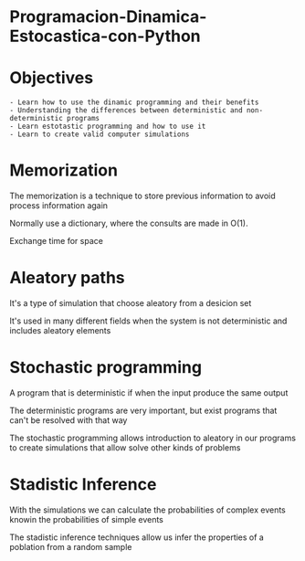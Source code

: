 # Programacion-Dinamica-Estocastica-con-Python

# Objectives

    - Learn how to use the dinamic programming and their benefits
    - Understanding the differences between deterministic and non-deterministic programs
    - Learn estotastic programming and how to use it
    - Learn to create valid computer simulations

# Memorization 

The memorization is a technique to store previous information to avoid process information
again

Normally use a dictionary, where the consults are made in O(1).

Exchange time for space

# Aleatory paths

It's a type of simulation that choose aleatory from a desicion set

It's used in many different fields when the system is not deterministic and includes aleatory elements

# Stochastic programming

A program that is deterministic if when the input produce the same output

The deterministic programs are very important, but exist programs that can't be resolved with 
that way

The stochastic programming allows introduction to aleatory in our programs to create simulations
that allow solve other kinds of problems

# Stadistic Inference

With the simulations we can calculate the probabilities of complex events knowin the probabilities of simple events

The stadistic inference techniques allow us infer the properties of a poblation from a random sample

